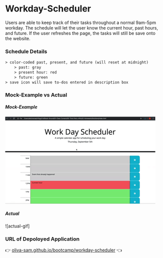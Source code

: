 # Workday-Scheduler
Users are able to keep track of their tasks throughout a normal 9am-5pm workday. The schedule will let the user know the current hour, past hours, and future. If the user refreshes the page, the tasks will still be save onto the website. 

### Schedule Details
```
> color-coded past, present, and future (will reset at midnight)
    > past: gray
    > present hour: red
    > future: green
> save icon will save to-dos entered in description box
```

### Mock-Example vs Actual

##### Mock-Example
![example-gif](./Assets/05-third-party-apis-homework-demo.gif)

##### Actual
![actual-gif]

### URL of Depoloyed Application

:point_right:  [oliva-sam.github.io/bootcamp/workday-scheduler](https://oliva-sam.github.io/05-Workday-Scheduler/)  :point_left:
